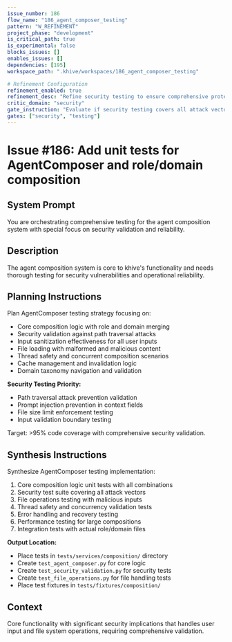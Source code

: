 ```yaml
---
issue_number: 186
flow_name: "186_agent_composer_testing"
pattern: "W_REFINEMENT"
project_phase: "development"
is_critical_path: true
is_experimental: false
blocks_issues: []
enables_issues: []
dependencies: [195]
workspace_path: ".khive/workspaces/186_agent_composer_testing"

# Refinement Configuration
refinement_enabled: true
refinement_desc: "Refine security testing to ensure comprehensive protection against attacks"
critic_domain: "security"
gate_instruction: "Evaluate if security testing covers all attack vectors including path traversal, prompt injection, and input validation."
gates: ["security", "testing"]
---
```


# Issue #186: Add unit tests for AgentComposer and role/domain composition

## System Prompt

You are orchestrating comprehensive testing for the agent composition system
with special focus on security validation and reliability.

## Description

The agent composition system is core to khive's functionality and needs thorough
testing for security vulnerabilities and operational reliability.

## Planning Instructions

Plan AgentComposer testing strategy focusing on:

- Core composition logic with role and domain merging
- Security validation against path traversal attacks
- Input sanitization effectiveness for all user inputs
- File loading with malformed and malicious content
- Thread safety and concurrent composition scenarios
- Cache management and invalidation logic
- Domain taxonomy navigation and validation

**Security Testing Priority:**

- Path traversal attack prevention validation
- Prompt injection prevention in context fields
- File size limit enforcement testing
- Input validation boundary testing

Target: >95% code coverage with comprehensive security validation.

## Synthesis Instructions

Synthesize AgentComposer testing implementation:

1. Core composition logic unit tests with all combinations
2. Security test suite covering all attack vectors
3. File operations testing with malicious inputs
4. Thread safety and concurrency validation tests
5. Error handling and recovery testing
6. Performance testing for large compositions
7. Integration tests with actual role/domain files

**Output Location:**

- Place tests in `tests/services/composition/` directory
- Create `test_agent_composer.py` for core logic
- Create `test_security_validation.py` for security tests
- Create `test_file_operations.py` for file handling tests
- Place test fixtures in `tests/fixtures/composition/`

## Context

Core functionality with significant security implications that handles user
input and file system operations, requiring comprehensive validation.
